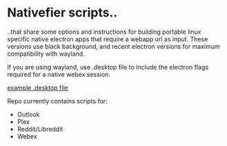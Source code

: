 # Nativefier scripts..

..that share some options and instructions for building portable linux specific native electron apps that require a webapp url as input. These versions use black background, and recent electron versions for maximum compatibility with wayland. 

If you are using wayland, use .desktop file to include the electron flags required for a native webex session. 

[example .desktop file](desktop_file_example.md)


Repo currently contains scripts for:
+ Outlook
+ Plex
+ Reddit/Libreddit
+ Webex
